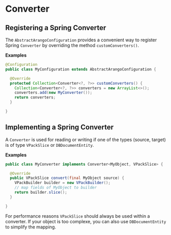 # Converter

## Registering a Spring Converter

The `AbstractArangoConfiguration` provides a convenient way to register Spring `Converter` by overriding the method `customConverters()`.

**Examples**

```Java
@Configuration
public class MyConfiguration extends AbstractArangoConfiguration {

  @Override
  protected Collection<Converter<?, ?>> customConverters() {
    Collection<Converter<?, ?>> converters = new ArrayList<>();
    converters.add(new MyConverter());
    return converters;
  }

}
```

## Implementing a Spring Converter

A `Converter` is used for reading or writing if one of the types (source, target) is of type `VPackSlice` or `DBDocumentEntity`.

**Examples**

```Java
public class MyConverter implements Converter<MyObject, VPackSlice> {

  @Override
  public VPackSlice convert(final MyObject source) {
    VPackBuilder builder = new VPackBuilder();
    // map fields of MyObject to builder
    return builder.slice();
  }

}
```

For performance reasons `VPackSlice` should always be used within a converter. If your object is too complexe, you can also use `DBDocumentEntity` to simplify the mapping.
